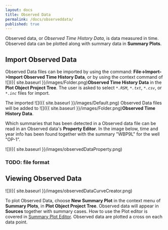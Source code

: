 ```yaml
---
layout: docs
title: Observed Data
permalink: /docs/observeddata/
published: true
---
```


Observed data, or *Observed Time History Data*, is data measured in time. Observed data can be plotted along with summary data in **Summary Plots**.

## Import Observed Data

Observed Data files can be imported by using the command: **File->Import->Import Observed Time History Data**, or by using the context command of ![]({{ site.baseurl }}/images/Folder.png)**Observed Time History Data** in the **Plot Object Project Tree**. The user is asked to select _`*.RSM`_, _`*.txt`_, _`*.csv`_, or _`*.inc`_ files for import.

The imported ![]({{ site.baseurl }}/images/Default.png) Observed Data files will be added to ![]({{ site.baseurl }}/images/Folder.png)**Observed Time History Data**. 

Which summaries that has been detected in a Observed data file can be read in an Observed data's **Property Editor**. In the image below, time and year info has been found together with the summary "WBP9L" for the well "OP-1".

![]({{ site.baseurl }}/images/observedDataProperty.png)

### TODO: file format

## Viewing Observed Data

![]({{ site.baseurl }}/images/observedDataCurveCreator.png)

To plot Observed Data, choose **New Summary Plot** in the context menu of **Summary Plots**, in **Plot Object Project Tree**. Observed data will appear in **Sources** together with summary cases. How to use the Plot editor is covered in [Summary Plot Editor]({{site.baseurl}}/docs/summaryploteditor). Observed data are plotted a cross on each data point.
